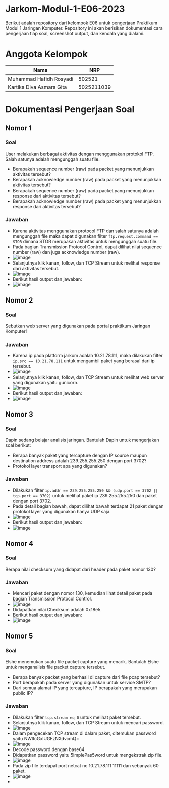 # Jarkom-Modul-1-E06-2023
Berikut adalah repository dari kelompok E06 untuk pengerjaan Praktikum Modul 1 Jaringan Komputer. Repository ini akan berisikan dokumentasi cara pengerjaan tiap soal, screenshot output, dan kendala yang dialami.

# Anggota Kelompok
| Nama | NRP | 
| --- | --- |
| Muhammad Hafidh Rosyadi | 502521 |
| Kartika Diva Asmara Gita | 5025211039 |

# Dokumentasi Pengerjaan Soal
## Nomor 1
### Soal
User melakukan berbagai aktivitas dengan menggunakan protokol FTP. Salah satunya adalah mengunggah suatu file.
- Berapakah sequence number (raw) pada packet yang menunjukkan aktivitas tersebut?
- Berapakah acknowledge number (raw) pada packet yang menunjukkan aktivitas tersebut? 
- Berapakah sequence number (raw) pada packet yang menunjukkan response dari aktivitas tersebut?
- Berapakah acknowledge number (raw) pada packet yang menunjukkan response dari aktivitas tersebut?

### Jawaban
- Karena aktivitas menggunakan protocol FTP dan salah satunya adalah mengunggah file maka dapat digunakan filter `ftp.request.command == STOR` dimana STOR merupakan aktivitas untuk mengunggah suatu file.
- Pada bagian Transmission Protocol Control, dapat dilihat nilai sequence number (raw) dan juga acknowledge number (raw).
- ![image](src/1ab.png)
- Selanjutnya klik kanan, follow, dan TCP Stream untuk melihat response dari aktivitas tersebut.
- ![image](src/1bc.png)
- Berikut hasil output dan jawaban:
- ![image](src/1flag.png)

## Nomor 2
### Soal
Sebutkan web server yang digunakan pada portal praktikum Jaringan Komputer!

### Jawaban
- Karena ip pada platform jarkom adalah 10.21.78.111, maka dilakukan filter `ip.src == 10.21.78.111` untuk mengambil paket yang berasal dari ip tersebut.
- ![image](src/2a.png)
- Selanjutnya klik kanan, follow, dan TCP Stream untuk melihat web server yang digunakan yaitu gunicorn.
- ![image](src/2b.png)
- Berikut hasil output dan jawaban:
- ![image](src/2flag.png)

## Nomor 3
### Soal
Dapin sedang belajar analisis jaringan. Bantulah Dapin untuk mengerjakan soal berikut:
- Berapa banyak paket yang tercapture dengan IP source maupun destination address adalah 239.255.255.250 dengan port 3702?
- Protokol layer transport apa yang digunakan?

### Jawaban
- Dilakukan filter `ip.addr == 239.255.255.250 && (udp.port == 3702 || tcp.port == 3702)` untuk melihat paket ip 239.255.255.250 dan paket dengan port 3702.
- Pada detail bagian bawah, dapat dilihat bawah terdapat 21 paket dengan protokol layer yang digunakan hanya UDP saja.
- ![image](src/3.png)
- Berikut hasil output dan jawaban:
- ![image](src/3flag.png)

## Nomor 4
### Soal 
Berapa nilai checksum yang didapat dari header pada paket nomor 130?

### Jawaban
- Mencari paket dengan nomor 130, kemudian lihat detail paket pada bagian Transmission Protocol Control.
- ![image](src/4.png)
- Didapatkan nilai Checksum adalah 0x18e5.
- Berikut hasil output dan jawaban:
- ![image](src/4flag.png)

## Nomor 5
### Soal
Elshe menemukan suatu file packet capture yang menarik. Bantulah Elshe untuk menganalisis file packet capture tersebut.
- Berapa banyak packet yang berhasil di capture dari file pcap tersebut?
- Port berapakah pada server yang digunakan untuk service SMTP?
- Dari semua alamat IP yang tercapture, IP berapakah yang merupakan public IP?

### Jawaban
- Dilakukan filter `tcp.stream eq 0` untuk melihat paket tersebut.
- Selanjutnya klik kanan, follow, dan TCP Stream untuk mencari password.
- ![image](src/5a.png)
- Dalam pengecekan TCP stream di dalam paket, ditemukan password yaitu NWltcGxlUGFzNXdvcmQ=
- ![image](src/5b.png)
- Decode password dengan base64.
- Didapatkan password yaitu 5implePas5word untuk mengekstrak zip file.
- ![image](src/5c.png)
- Pada zip file terdapat port netcat nc 10.21.78.111 11111 dan sebanyak 60 paket.
- ![image](src/5d.png)
- 
